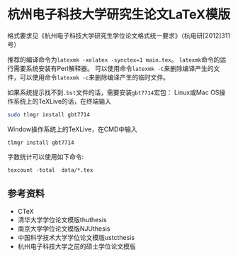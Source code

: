 # 杭州电子科技大学研究生论文LaTeX模版

格式要求见《杭州电子科技大学研究生学位论文格式统一要求》（杭电研[2012]311号）

推荐的编译命令为`latexmk -xelatex -synctex=1 main.tex`。
`latexmk`命令的运行需要系统安装有Perl解释器。
可以使用命令`latexmk -C`来删除编译产生的文件，可以使用命令`latexmk -c`来删除编译产生的临时文件。

如果系统提示找不到`.bst`文件的话，需要安装`gbt7714`宏包：
Linux或Mac OS操作系统上的TeXLive的话，在终端输入
``` bash
sudo tlmgr install gbt7714
```
Window操作系统上的TeXLive，在CMD中输入
```
tlmgr install gbt7714
```

字数统计可以使用如下命令:
```
texcount -total  data/*.tex
```
## 参考资料

- CTeX
- 清华大学学位论文模版thuthesis
- 南京大学学位论文模版NJUthesis
- 中国科学技术大学学位论文模版ustcthesis
- 杭州电子科技大学之前的硕士学位论文模版
